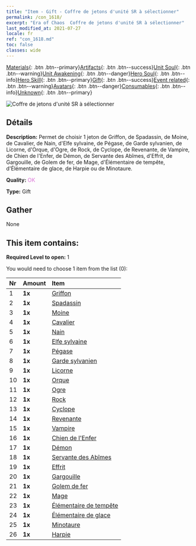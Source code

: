 ```yaml
---
title: "Item - Gift - Coffre de jetons d'unité SR à sélectionner"
permalink: /con_1618/
excerpt: "Era of Chaos  Coffre de jetons d'unité SR à sélectionner"
last_modified_at: 2021-07-27
locale: fr
ref: "con_1618.md"
toc: false
classes: wide
---
```

 [Materials](/ItemsFR/){: .btn .btn--primary}[Artifacts](/ItemsFR/Artifacts/){: .btn .btn--success}[Unit Soul](/ItemsFR/UnitSoul/){: .btn .btn--warning}[Unit Awakening](/ItemsFR/UnitAwakening/){: .btn .btn--danger}[Hero Soul](/ItemsFR/HeroSoul/){: .btn .btn--info}[Hero Skill](/ItemsFR/HeroSkill/){: .btn .btn--primary}[Gift](/ItemsFR/Gift/){: .btn .btn--success}[Event related](/ItemsFR/Events/){: .btn .btn--warning}[Avatars](/ItemsFR/Avatars/){: .btn .btn--danger}[Consumables](/ItemsFR/Consumables/){: .btn .btn--info}[Unknown](/ItemsFR/Unknown/){: .btn .btn--primary}

 ![Coffre de jetons d'unité SR à sélectionner](/images/t/i_907234.png)

## Détails
 **Description:** Permet de choisir 1 jeton de Griffon, de Spadassin, de Moine, de Cavalier, de Nain, d'Elfe sylvaine, de Pégase, de Garde sylvanien, de Licorne, d'Orque, d'Ogre, de Rock, de Cyclope, de Revenante, de Vampire, de Chien de l'Enfer, de Démon, de Servante des Abîmes, d'Effrit, de Gargouille, de Golem de fer, de Mage, d'Élémentaire de tempête, d'Élémentaire de glace, de Harpie ou de Minotaure.

 **Quality:** <span style="color: #DA70D6">OK</span>

 **Type:** Gift

## Gather

  None

## This item contains:

 **Required Level to open:** 1

 You would need to choose 1 item from the list (0):

  | Nr | Amount |     Item    |
  |:---|:-------|:------------|
  | 1 |  **1x** | [Griffon](/ItemsFR/unt_192/) |  | 
  | 2 |  **1x** | [Spadassin](/ItemsFR/unt_193/) |  | 
  | 3 |  **1x** | [Moine](/ItemsFR/unt_194/) |  | 
  | 4 |  **1x** | [Cavalier ](/ItemsFR/unt_195/) |  | 
  | 5 |  **1x** | [Nain](/ItemsFR/unt_200/) |  | 
  | 6 |  **1x** | [Elfe sylvaine](/ItemsFR/unt_201/) |  | 
  | 7 |  **1x** | [Pégase](/ItemsFR/unt_202/) |  | 
  | 8 |  **1x** | [Garde sylvanien](/ItemsFR/unt_203/) |  | 
  | 9 |  **1x** | [Licorne](/ItemsFR/unt_204/) |  | 
  | 10 |  **1x** | [Orque](/ItemsFR/unt_219/) |  | 
  | 11 |  **1x** | [Ogre](/ItemsFR/unt_220/) |  | 
  | 12 |  **1x** | [Rock](/ItemsFR/unt_221/) |  | 
  | 13 |  **1x** | [Cyclope](/ItemsFR/unt_222/) |  | 
  | 14 |  **1x** | [Revenante](/ItemsFR/unt_210/) |  | 
  | 15 |  **1x** | [Vampire](/ItemsFR/unt_211/) |  | 
  | 16 |  **1x** | [Chien de l'Enfer](/ItemsFR/unt_228/) |  | 
  | 17 |  **1x** | [Démon](/ItemsFR/unt_229/) |  | 
  | 18 |  **1x** | [Servante des Abîmes](/ItemsFR/unt_230/) |  | 
  | 19 |  **1x** | [Effrit](/ItemsFR/unt_231/) |  | 
  | 20 |  **1x** | [Gargouille](/ItemsFR/unt_236/) |  | 
  | 21 |  **1x** | [Golem de fer](/ItemsFR/unt_237/) |  | 
  | 22 |  **1x** | [Mage](/ItemsFR/unt_238/) |  | 
  | 23 |  **1x** | [Élémentaire de tempête](/ItemsFR/unt_263/) |  | 
  | 24 |  **1x** | [Élémentaire de glace](/ItemsFR/unt_264/) |  | 
  | 25 |  **1x** | [Minotaure](/ItemsFR/unt_248/) |  | 
  | 26 |  **1x** | [Harpie](/ItemsFR/unt_245/) |  | 
